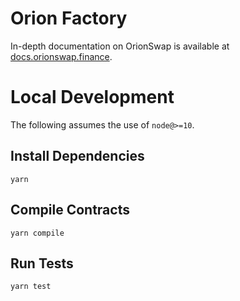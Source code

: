 # Orion Factory

In-depth documentation on OrionSwap is available at [docs.orionswap.finance](https://docs.orionswap.finance/).

# Local Development

The following assumes the use of `node@>=10`.

## Install Dependencies

`yarn`

## Compile Contracts

`yarn compile`

## Run Tests

`yarn test`
